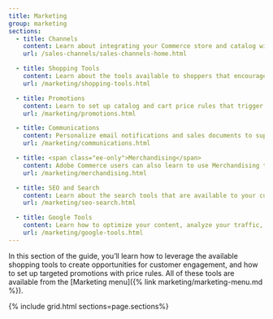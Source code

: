 ```yaml
---
title: Marketing
group: marketing
sections:
  - title: Channels
    content: Learn about integrating your Commerce store and catalog with your Amazon Seller Central account.
    url: /sales-channels/sales-channels-home.html

  - title: Shopping Tools
    content: Learn about the tools available to shoppers that encourage engagement and foster sales.
    url: /marketing/shopping-tools.html

  - title: Promotions
    content: Learn to set up catalog and cart price rules that trigger discounts based on a variety of conditions.
    url: /marketing/promotions.html

  - title: Communications
    content: Personalize email notifications and sales documents to support your brand. Create newsletters, and manage subscriptions.
    url: /marketing/communications.html

  - title: <span class="ee-only">Merchandising</span>
    content: Adobe Commerce users can also learn to use Merchandising tools to apply merchandising techniques to design category-based navigation and dynamic presentation of products.
    url: /marketing/merchandising.html

  - title: SEO and Search
    content: Learn about the search tools that are available to your customers. Fine-tune the configuration of your store to increase sales, and learn best practices and techniques to support your SEO initiative.
    url: /marketing/seo-search.html

  - title: Google Tools
    content: Learn how to optimize your content, analyze your traffic, and connect your catalog to shopping aggregators and marketplaces.
    url: /marketing/google-tools.html
---
```


In this section of the guide, you’ll learn how to leverage the available shopping tools to create opportunities for customer engagement, and how to set up targeted promotions with price rules. All of these tools are available from the [Marketing menu]({% link marketing/marketing-menu.md %}).

{% include grid.html sections=page.sections%}
